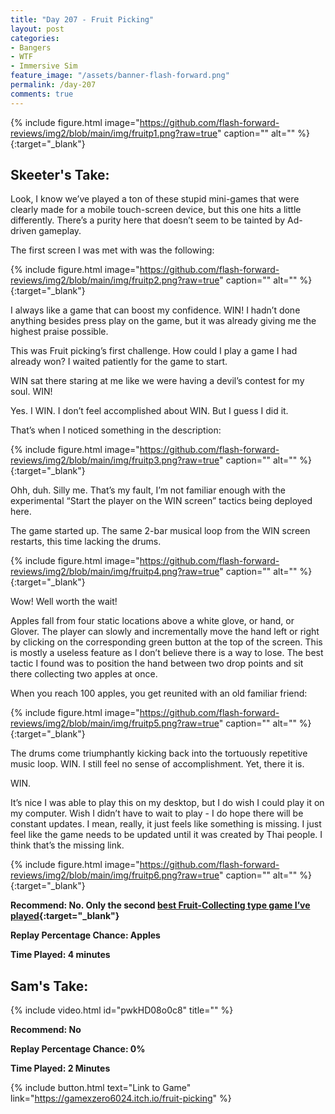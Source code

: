 ```yaml
---
title: "Day 207 - Fruit Picking"
layout: post
categories:
- Bangers
- WTF
- Immersive Sim
feature_image: "/assets/banner-flash-forward.png"
permalink: /day-207
comments: true
---
```


{% include figure.html image="https://github.com/flash-forward-reviews/img2/blob/main/img/fruitp1.png?raw=true" caption="" alt="" %}{:target="_blank"}
 
## Skeeter's Take:

Look, I know we’ve played a ton of these stupid mini-games that were clearly made for a mobile touch-screen device, but this one hits a little differently. There’s a purity here that doesn’t seem to be tainted by Ad-driven gameplay. 

The first screen I was met with was the following: 

{% include figure.html image="https://github.com/flash-forward-reviews/img2/blob/main/img/fruitp2.png?raw=true" caption="" alt="" %}{:target="_blank"}

I always like a game that can boost my confidence. WIN! I hadn’t done anything besides press play on the game, but it was already giving me the highest praise possible.

This was Fruit picking’s first challenge. How could I play a game I had already won? I waited patiently for the game to start. 

WIN sat there staring at me like we were having a devil’s contest for my soul. WIN!

Yes. I WIN. I don’t feel accomplished about WIN. But I guess I did it. 

That’s when I noticed something in the description: 

{% include figure.html image="https://github.com/flash-forward-reviews/img2/blob/main/img/fruitp3.png?raw=true" caption="" alt="" %}{:target="_blank"}

Ohh, duh. Silly me. That’s my fault, I’m not familiar enough with the experimental “Start the player on the WIN screen” tactics being deployed here. 

The game started up. The same 2-bar musical loop from the WIN screen restarts, this time lacking the drums. 

{% include figure.html image="https://github.com/flash-forward-reviews/img2/blob/main/img/fruitp4.png?raw=true" caption="" alt="" %}{:target="_blank"}

Wow! Well worth the wait!

Apples fall from four static locations above a white glove, or hand, or Glover. The player can slowly and incrementally move the hand left or right by clicking on the corresponding green button at the top of the screen. This is mostly a useless feature as I don’t believe there is a way to lose. The best tactic I found was to position the hand between two drop points and sit there collecting two apples at once. 

When you reach 100 apples, you get reunited with an old familiar friend: 

{% include figure.html image="https://github.com/flash-forward-reviews/img2/blob/main/img/fruitp5.png?raw=true" caption="" alt="" %}{:target="_blank"}

The drums come triumphantly kicking back into the tortuously repetitive music loop. WIN. 
I still feel no sense of accomplishment. Yet, there it is. 

WIN. 

It’s nice I was able to play this on my desktop, but I do wish I could play it on my computer. Wish I didn’t have to wait to play - I do hope there will be constant updates. 
I mean, really, it just feels like something is missing. I just feel like the game needs to be updated until it was created by Thai people. I think that’s the missing link. 

{% include figure.html image="https://github.com/flash-forward-reviews/img2/blob/main/img/fruitp6.png?raw=true" caption="" alt="" %}{:target="_blank"}

**Recommend: No. Only the second [best Fruit-Collecting type game I’ve played](https://www.youtube.com/watch?v=Sgsq6pLIcgY){:target="_blank"}**

**Replay Percentage Chance: Apples**

**Time Played: 4 minutes** 

## Sam's Take:

{% include video.html id="pwkHD08o0c8" title="" %}

**Recommend: No**

**Replay Percentage Chance: 0%**

**Time Played: 2 Minutes**

{% include button.html text="Link to Game" link="https://gamexzero6024.itch.io/fruit-picking" %}